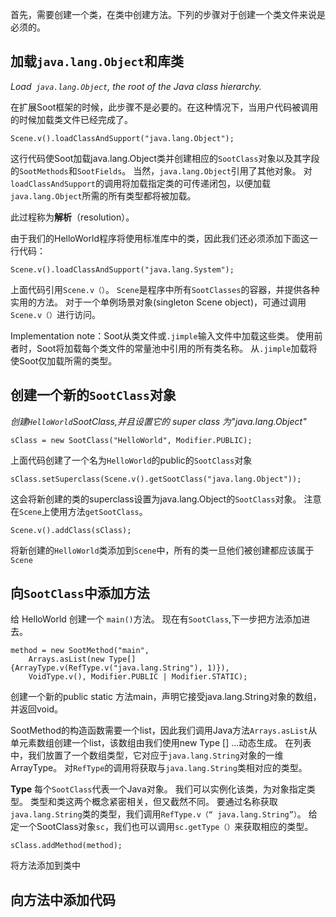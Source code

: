 首先，需要创建一个类，在类中创建方法。下列的步骤对于创建一个类文件来说是必须的。
## 加载```java.lang.Object```和库类
*Load``` java.lang.Object```, the root of the Java class hierarchy.*

在扩展Soot框架的时候，此步骤不是必要的。在这种情况下，当用户代码被调用的时候加载类文件已经完成了。
```
Scene.v().loadClassAndSupport("java.lang.Object");
```
这行代码使Soot加载java.lang.Object类并创建相应的```SootClass```对象以及其字段的```SootMethods```和```SootFields```。 当然，```java.lang.Object```引用了其他对象。 对```loadClassAndSupport```的调用将加载指定类的可传递闭包，以便加载```java.lang.Object```所需的所有类型都将被加载。

此过程称为**解析**（resolution）。

由于我们的HelloWorld程序将使用标准库中的类，因此我们还必须添加下面这一行代码：
```
Scene.v().loadClassAndSupport("java.lang.System");
```
上面代码引用```Scene.v（）```。 ```Scene```是程序中所有```SootClasses```的容器，并提供各种实用的方法。 对于一个单例场景对象(singleton Scene object)，可通过调用```Scene.v（）```进行访问。

Implementation note：Soot从类文件或```.jimple```输入文件中加载这些类。 使用前者时，Soot将加载每个类文件的常量池中引用的所有类名称。 从```.jimple```加载将使Soot仅加载所需的类型。
## 创建一个新的```SootClass```对象
*创建`HelloWorld`SootClass,并且设置它的 super class 为"java.lang.Object"*
```
sClass = new SootClass("HelloWorld", Modifier.PUBLIC);
```
上面代码创建了一个名为```HelloWorld```的public的```SootClass```对象

```
sClass.setSuperclass(Scene.v().getSootClass("java.lang.Object"));
```
这会将新创建的类的superclass设置为java.lang.Object的```SootClass```对象。 注意在```Scene```上使用方法```getSootClass```。

```
Scene.v().addClass(sClass);
```
将新创建的```HelloWorld```类添加到```Scene```中，所有的类一旦他们被创建都应该属于```Scene```
## 向```SootClass```中添加方法
给 HelloWorld 创建一个 ```main()```方法。
现在有```SootClass```,下一步把方法添加进去。


```
method = new SootMethod("main",                 
    Arrays.asList(new Type[] {ArrayType.v(RefType.v("java.lang.String"), 1)}),
    VoidType.v(), Modifier.PUBLIC | Modifier.STATIC);
```
创建一个新的public static 方法main，声明它接受java.lang.String对象的数组，并返回void。

SootMethod的构造函数需要一个list，因此我们调用Java方法```Arrays.asList```从单元素数组创建一个list，该数组由我们使用new Type [] ...动态生成。 在列表中，我们放置了一个数组类型，它对应于```java.lang.String```对象的一维ArrayType。 对```RefType```的调用将获取与```java.lang.String```类相对应的类型。

**Type** 每个```SootClass```代表一个Java对象。 我们可以实例化该类，为对象指定类型。
类型和类这两个概念紧密相关，但又截然不同。
要通过名称获取```java.lang.String```类的类型，我们调用```RefType.v（“ java.lang.String”）```。
给定一个SootClass对象```sc```，我们也可以调用```sc.getType（）```来获取相应的类型。
```
sClass.addMethod(method);
```
将方法添加到类中
## 向方法中添加代码
